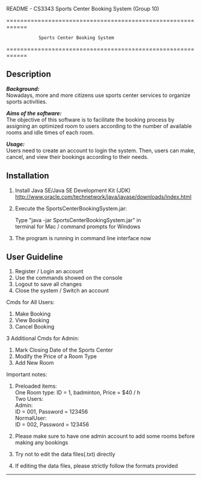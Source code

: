 README - CS3343 Sports Center Booking System (Group 10)

============================================================

                Sports Center Booking System
              
============================================================

Description
------------------------------------------------------------
***Background:***  
Nowadays, more and more citizens use sports center services 
to organize sports activities.

***Aims of the software:***  
The objective of this software is to facilitate the booking
process by assigning an optimized room to users according to 
the number of available rooms and idle times of each room. 

***Usage:***  
Users need to create an account to login the system. Then, 
users can make, cancel, and view their bookings according to 
their needs.

Installation
------------------------------------------------------------
1.  Install Java SE/Java SE Development Kit (JDK)  
http://www.oracle.com/technetwork/java/javase/downloads/index.html

2.  Execute the SportsCenterBookingSystem.jar:  

    Type "java -jar SportsCenterBookingSystem.jar" in  
    terminal for Mac / command prompts for Windows

3.  The program is running in command line interface now

User Guideline
------------------------------------------------------------
1.  Register / Login an account  
2.  Use the commands showed on the console
3.  Logout to save all changes
4.  Close the system / Switch an account 

Cmds for All Users:  
1.  Make Booking  
2.  View Booking  
3.  Cancel Booking

3 Additional Cmds for Admin:  
1.  Mark Closing Date of the Sports Center
2.  Modify the Price of a Room Type
3.  Add New Room

Important notes:  

1.  Preloaded items:  
    One Room type:
      ID = 1, badminton, Price =  $40 / h  
    Two Users:  
      Admin:  
          ID = 001, Password = 123456  
      NormalUser:  
          ID = 002, Password = 123456  

3. Please make sure to have one admin account to add some
   rooms before making any bookings

4. Try not to edit the data files(.txt) directly

5. If editing the data files, please strictly follow the
   formats provided

------------------------------------------------------------
